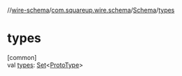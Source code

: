 //[wire-schema](../../../index.md)/[com.squareup.wire.schema](../index.md)/[Schema](index.md)/[types](types.md)

# types

[common]\
val [types](types.md): [Set](https://kotlinlang.org/api/latest/jvm/stdlib/kotlin.collections/-set/index.html)&lt;[ProtoType](../-proto-type/index.md)&gt;
